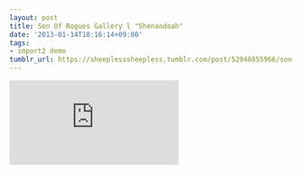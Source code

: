 ```yaml
---
layout: post
title: Son Of Rogues Gallery l "Shenandoah"
date: '2013-01-14T18:16:14+09:00'
tags:
- import2 demo
tumblr_url: https://sheeplesssheepless.tumblr.com/post/52946855966/son-of-rogues-gallery-l-shenandoah
---
```

<iframe src="https://www.youtube.com/embed/hJgWaqwZml4" frameborder="0"></iframe>

